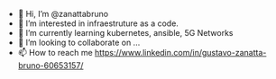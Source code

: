 - 👋 Hi, I’m @zanattabruno
- 👀 I’m interested in infraestruture as a code.
- 🌱 I’m currently learning kubernetes, ansible, 5G Networks
- 💞️ I’m looking to collaborate on ...
- 📫 How to reach me https://www.linkedin.com/in/gustavo-zanatta-bruno-60653157/

<!---
zanattabruno/zanattabruno is a ✨ special ✨ repository because its `README.md` (this file) appears on your GitHub profile.
You can click the Preview link to take a look at your changes.
--->
